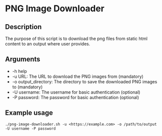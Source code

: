 # PNG Image Downloader

## Description

The purpose of this script is to download the png files from static html content to an output where user provides.

## Arguments

- -h help
- -u URL: The URL to download the PNG images from (mandatory)
- -o output_directory: The directory to save the downloaded PNG images to (mandatory)
- -U username: The username for basic authentication (optional)
- -P password: The password for basic authentication (optional)

## Example usage

    ./png-image-downloader.sh -u <https://example.com> -o /path/to/output -U username -P password
